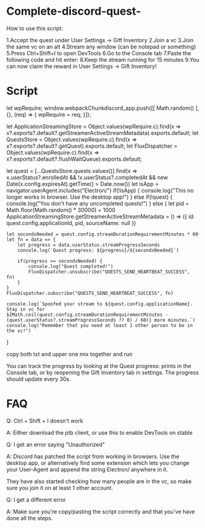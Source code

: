 # Complete-discord-quest-

How to use this script:

1.Accept the quest under User Settings -> Gift Inventory
2.Join a vc
3.Join the same vc on an alt
4.Stream any window (can be notepad or something)
5.Press Ctrl+Shift+I to open DevTools
6.Go to the Console tab
7.Paste the following code and hit enter:
8.Keep the stream running for 15 minutes
9.You can now claim the reward in User Settings -> Gift Inventory!


# Script



let wpRequire;
window.webpackChunkdiscord_app.push([[ Math.random() ], {}, (req) => { wpRequire = req; }]);

let ApplicationStreamingStore = Object.values(wpRequire.c).find(x => x?.exports?.default?.getStreamerActiveStreamMetadata).exports.default;
let QuestsStore = Object.values(wpRequire.c).find(x => x?.exports?.default?.getQuest).exports.default;
let FluxDispatcher = Object.values(wpRequire.c).find(x => x?.exports?.default?.flushWaitQueue).exports.default;

let quest = [...QuestsStore.quests.values()].find(x => x.userStatus?.enrolledAt && !x.userStatus?.completedAt && new Date(x.config.expiresAt).getTime() > Date.now())
let isApp = navigator.userAgent.includes("Electron/")
if(!isApp) {
	console.log("This no longer works in browser. Use the desktop app!")
} else if(!quest) {
	console.log("You don't have any uncompleted quests!")
} else {
	let pid = Math.floor(Math.random() * 30000) + 1000
	ApplicationStreamingStore.getStreamerActiveStreamMetadata = () => ({
		id: quest.config.applicationId,
		pid,
		sourceName: null
	})
	
	let secondsNeeded = quest.config.streamDurationRequirementMinutes * 60
	let fn = data => {
		let progress = data.userStatus.streamProgressSeconds
		console.log(`Quest progress: ${progress}/${secondsNeeded}`)
		
		if(progress >= secondsNeeded) {
			console.log("Quest completed!")
			FluxDispatcher.unsubscribe("QUESTS_SEND_HEARTBEAT_SUCCESS", fn)
		}
	}
	FluxDispatcher.subscribe("QUESTS_SEND_HEARTBEAT_SUCCESS", fn)
	
	console.log(`Spoofed your stream to ${quest.config.applicationName}. Stay in vc for ${Math.ceil(quest.config.streamDurationRequirementMinutes - (quest.userStatus?.streamProgressSeconds ?? 0) / 60)} more minutes.`)
	console.log("Remember that you need at least 1 other person to be in the vc!")
}



copy both txt and upper one mix together and run

You can track the progress by looking at the Quest progress: prints in the Console tab, or by reopening the Gift Inventory tab in settings. The progress should update every 30s.



# FAQ
Q: Ctrl + Shift + I doesn't work

A: Either download the ptb client, or use this to enable DevTools on stable

Q: I get an error saying "Unauthorized"

A: Discord has patched the script from working in browsers. Use the desktop app, or alternatively find some extension which lets you change your User-Agent and append the string Electron/ anywhere in it.

They have also started checking how many people are in the vc, so make sure you join it on at least 1 other account.

Q: I get a different error

A: Make sure you're copy/pasting the script correctly and that you've have done all the steps.
